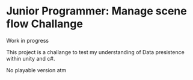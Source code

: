 # Junior Programmer: Manage scene flow Challange
Work in progress

This project is a challange to test my understanding of Data presistence within unity and c#.


No playable version atm